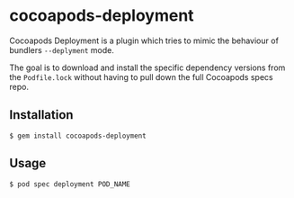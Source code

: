 # cocoapods-deployment

Cocoapods Deployment is a plugin which tries to mimic the behaviour of bundlers `--deplyment` mode.

The goal is to download and install the specific dependency versions from the `Podfile.lock` without having to pull down the full Cocoapods specs repo.

## Installation

    $ gem install cocoapods-deployment

## Usage

    $ pod spec deployment POD_NAME

